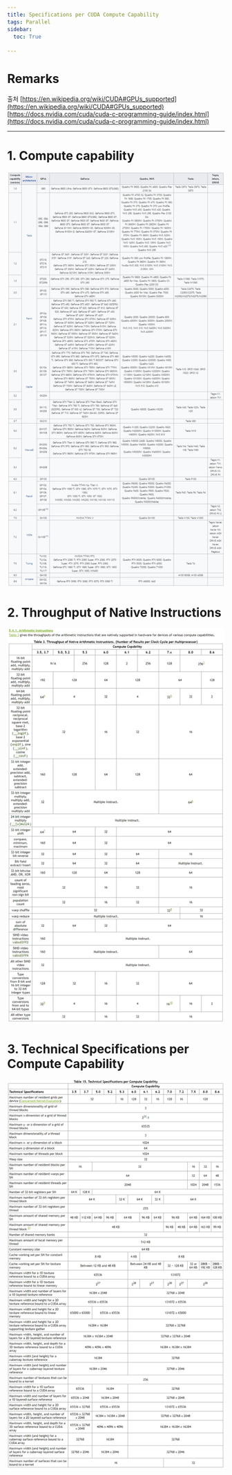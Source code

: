 ```yaml
---
title: Specifications per CUDA Compute Capability
tags: Parallel
sidebar:
  toc: True

---
```

# Remarks
출처
[https://en.wikipedia.org/wiki/CUDA#GPUs_supported](https://en.wikipedia.org/wiki/CUDA#GPUs_supported)
[https://docs.nvidia.com/cuda/cuda-c-programming-guide/index.html](https://docs.nvidia.com/cuda/cuda-c-programming-guide/index.html)

<!--more-->

---

# 1. Compute capability
![jpg](/images/2020-12-15-HW_spec/Compute_capability.jpg)


# 2. Throughput of Native Instructions
![jpg](/images/2020-12-15-HW_spec/Throughput_of_Native_Instructions.jpg)


# 3. Technical Specifications per Compute Capability
![jpg](/images/2020-12-15-HW_spec/Technical_Specifications_per_Compute_Capability.jpg)

